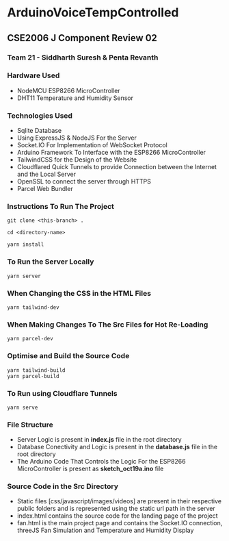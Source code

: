 # ArduinoVoiceTempControlled
## CSE2006 J Component Review 02
### Team 21 - Siddharth Suresh & Penta Revanth

### Hardware Used
* NodeMCU ESP8266 MicroController
* DHT11 Temperature and Humidity Sensor

### Technologies Used
* Sqlite Database
* Using ExpressJS & NodeJS For the Server
* Socket.IO For Implementation of WebSocket Protocol
* Arduino Framework To Interface with the ESP8266 MicroController
* TailwindCSS for the Design of the Website
* Cloudflared Quick Tunnels to provide Connection between the Internet and the Local Server
* OpenSSL to connect the server through HTTPS
* Parcel Web Bundler

### Instructions To Run The Project

```
git clone <this-branch> .
```
```
cd <directory-name>
```
```
yarn install
```

### To Run the Server Locally
```
yarn server
```

### When Changing the CSS in the HTML Files
```
yarn tailwind-dev
```
### When Making Changes To The Src Files for Hot Re-Loading
```
yarn parcel-dev
```

### Optimise and Build the Source Code
```
yarn tailwind-build
yarn parcel-build
```

### To Run using Cloudflare Tunnels 
```
yarn serve
```

### File Structure
* Server Logic is present in **index.js** file in the root directory
* Database Conectivity and Logic is present in the **database.js** file in the root directory
* The Arduino Code That Controls the Logic For the ESP8266 MicroController is present as **sketch_oct19a.ino** file

### Source Code in the Src Directory
* Static files [css/javascript/images/videos] are present in their respective public folders and is represented using the static url path in the server
* index.html contains the source code for the landing page of the project
* fan.html is the main project page and contains the Socket.IO connection, threeJS Fan Simulation and Temperature and Humidity Display
